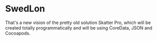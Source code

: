 # SwedLon
That's a new vision of the pretty old solution Skatter Pro, which will be created totally programmatically and will be using CoreData, JSON and Cocoapods. 

